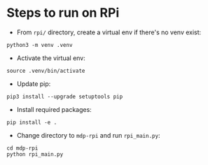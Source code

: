 # Steps to run on RPi

- From `rpi/` directory, create a virtual env if there's no venv exist: 

```shell
python3 -m venv .venv
```

- Activate the virtual env:

```shell
source .venv/bin/activate
```


- Update pip:

```shell
pip3 install --upgrade setuptools pip
```

- Install required packages:

```shell
pip install -e .
```

- Change directory to `mdp-rpi` and run `rpi_main.py`:

```shell
cd mdp-rpi
python rpi_main.py
```
